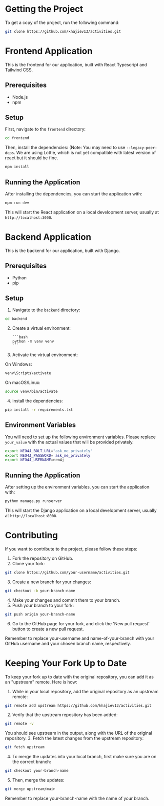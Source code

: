 # Getting the Project

To get a copy of the project, run the following command:

```bash
git clone https://github.com/khajiev13/activities.git
```

# Frontend Application

This is the frontend for our application, built with React Typescript and Tailwind CSS.

## Prerequisites

- Node.js
- npm

## Setup

First, navigate to the `frontend` directory:

```bash
cd frontend
```

Then, install the dependencies: (Note: You may need to use `--legacy-peer-deps`. We are using Lottie, which is not yet compatible with latest version of react but it should be fine.

```bash
npm install
```

## Running the Application

After installing the dependencies, you can start the application with:

```bash
npm run dev
```

This will start the React application on a local development server, usually at `http://localhost:3000`.

# Backend Application

This is the backend for our application, built with Django.

## Prerequisites

- Python
- pip

## Setup

1.  Navigate to the `backend` directory:

```bash
cd backend
```

2.  Create a virtual environment:

        ```bash
        python -m venv venv
        ```

3.  Activate the virtual environment:

On Windows:

```bash
venv\Scripts\activate
```

On macOS/Linux:

```bash
source venv/bin/activate
```

4.  Install the dependencies:

```bash
pip install -r requirements.txt
```

## Environment Variables

You will need to set up the following environment variables. Please replace `your_value` with the actual values that will be provided privately.

```bash
export NEO4J_BOLT_URL="ask_me_privately"
export NEO4J_PASSWORD= ask_me_privately
export NEO4J_USERNAME=neo4j
```

## Running the Application

After setting up the environment variables, you can start the application with:

```bash
python manage.py runserver
```

This will start the Django application on a local development server, usually at `http://localhost:8000`.

# Contributing

If you want to contribute to the project, please follow these steps:

1. Fork the repository on GitHub.
2. Clone your fork:

```bash
git clone https://github.com/your-username/activities.git
```

3. Create a new branch for your changes:

```bash
git checkout -b your-branch-name
```

4. Make your changes and commit them to your branch.
5. Push your branch to your fork:

```bash
git push origin your-branch-name
```

6. Go to the GitHub page for your fork, and click the 'New pull request' button to create a new pull request.

Remember to replace your-username and name-of-your-branch with your GitHub username and your chosen branch name, respectively.

# Keeping Your Fork Up to Date

To keep your fork up to date with the original repository, you can add it as an "upstream" remote. Here is how:

1. While in your local repository, add the original repository as an upstream remote:

```bash
git remote add upstream https://github.com/khajiev13/activities.git
```

2. Verify that the upstream repository has been added:

```bash
git remote -v
```

You should see upstream in the output, along with the URL of the original repository. 3. Fetch the latest changes from the upstream repository:

```bash
git fetch upstream
```

4. To merge the updates into your local branch, first make sure you are on the correct branch:

```bash
git checkout your-branch-name
```

5. Then, merge the updates:

```bash
git merge upstream/main
```

Remember to replace your-branch-name with the name of your branch.
